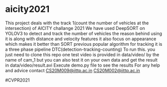 # aicity2021
This project deals with the track 1(count the number of vehicles at the intersection) of AICITY challange 2021 
We have used DeepSORT on YOLOV3 to detect and track the number of vehicles the reason behind using it is along with distance and velocity features it also focus on appearance which makes it better than SORT previous popular algorithm for tracking
it is a three phase pipeline DTC(detection-tracking-counting)
To run this. you just need to clone this repo
one test video is provided in data/video/ by the name of cam_1 but you can also test it on your own data and get the result in data/video/result.avi
Execute demo.py file to see the results
For any help and advice contact CS20M009@iittp.ac.in
                                CS20M002@iittp.ac.in
          

#CVPR2021
